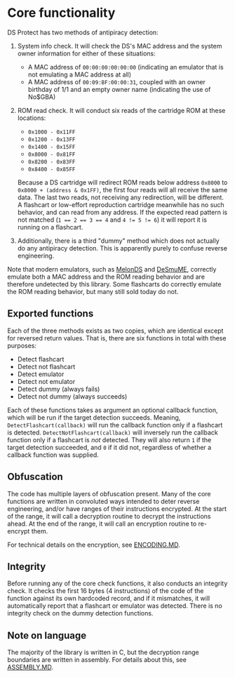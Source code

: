 # Core functionality

DS Protect has two methods of antipiracy detection:

1. System info check. It will check the DS's MAC address and the system owner information for either of these situations:
	- A MAC address of `00:00:00:00:00:00` (indicating an emulator that is not emulating a MAC address at all)
	- A MAC address of `00:09:BF:00:00:31`, coupled with an owner birthday of 1/1 and an empty owner name (indicating the use of No$GBA)

2. ROM read check. It will conduct six reads of the cartridge ROM at these locations:
	- `0x1000 - 0x11FF`
	- `0x1200 - 0x13FF`
	- `0x1400 - 0x15FF`
	- `0x8000 - 0x81FF`
	- `0x8200 - 0x83FF`
	- `0x8400 - 0x85FF`
	
	Because a DS cartridge will redirect ROM reads below address `0x8000` to `0x8000 + (address & 0x1FF)`, the first four reads will all receive the same data. The last two reads, not receiving any redirection, will be different. A flashcart or low-effort reproduction cartridge meanwhile has no such behavior, and can read from any address. If the expected read pattern is not matched (`1 == 2 == 3 == 4` and `4 != 5 != 6`) it will report it is running on a flashcart.

3. Additionally, there is a third "dummy" method which does not actually do any antipiracy detection. This is apparently purely to confuse reverse engineering.

Note that modern emulators, such as [MelonDS](https://github.com/melonDS-emu/melonDS) and [DeSmuME](https://github.com/TASEmulators/desmume), correctly emulate both a MAC address and the ROM reading behavior and are therefore undetected by this library. Some flashcarts do correctly emulate the ROM reading behavior, but many still sold today do not.

## Exported functions

Each of the three methods exists as two copies, which are identical except for reversed return values. That is, there are six functions in total with these purposes:

- Detect flashcart
- Detect not flashcart
- Detect emulator
- Detect not emulator
- Detect dummy (always fails)
- Detect not dummy (always succeeds)

Each of these functions takes as argument an optional callback function, which will be run if the target detection succeeds. Meaning, `DetectFlashcart(callback)` will run the callback function only if a flashcart is detected. `DetectNotFlashcart(callback)` will inversely run the callback function only if a flashcart is *not* detected. They will also return `1` if the target detection succeeded, and `0` if it did not, regardless of whether a callback function was supplied.

## Obfuscation

The code has multiple layers of obfuscation present. Many of the core functions are written in convoluted ways intended to deter reverse engineering, and/or have ranges of their instructions encrypted. At the start of the range, it will call a decryption routine to decrypt the instructions ahead. At the end of the range, it will call an encryption routine to re-encrypt them.

For technical details on the encryption, see [ENCODING.MD](./ENCODING.MD).

## Integrity

Before running any of the core check functions, it also conducts an integrity check. It checks the first 16 bytes (4 instructions) of the code of the function against its own hardcoded record, and if it mismatches, it will automatically report that a flashcart or emulator was detected. There is no integrity check on the dummy detection functions.

## Note on language

The majority of the library is written in C, but the decryption range boundaries are written in assembly. For details about this, see [ASSEMBLY.MD](./ASSEMBLY.MD).

